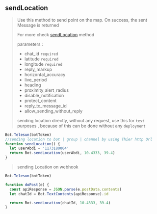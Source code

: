 ## sendLocation

> Use this method to send point on the map. On success, the sent Message is returned
>
> For more check [sendLocation](https://core.telegram.org/bots/api#sendlocation) method
>
> parameters :
>
> - chat_id `required`
> - latitude `required`
> - longitude `required`
> - reply_markup
> - horizontal_accuracy
> - live_period
> - heading
> - proximity_alert_radius
> - disable_notification
> - protect_content
> - reply_to_message_id
> - allow_sending_without_reply
>
> sending location directly, without any request, use this for `test` purposes , because of this can be done without any `deployment`

```js
Bot.Telesun(botToken)
//sending location to bot | group | channel by using Thier http Url
function sendLocation() {
  let userAbdi = '1173180004'
  return Bot.sendLocation(userAbdi, 10.4333, 39.4)
}
```

> sending Location on webhook

```js
Bot.Telesun(botToken)

function doPost(e) {
  const apiResponse = JSON.parse(e.postData.contents)
  let chatId = Bot.TextContents(apiResponse).id

  return Bot.sendLocation(chatId, 10.4333, 39.4)
}
```
